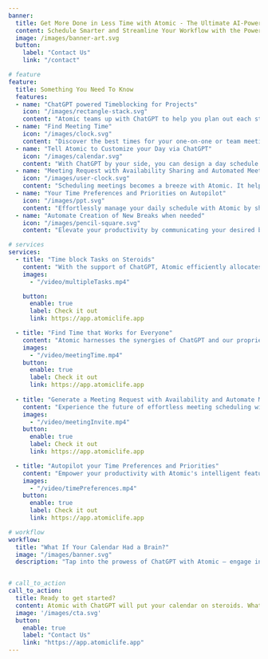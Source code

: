 ```yaml
---
banner:
  title: Get More Done in Less Time with Atomic - The Ultimate AI-Powered Calendar Tool
  content: Schedule Smarter and Streamline Your Workflow with the Power of Atomic + ChatGPT
  image: /images/banner-art.svg
  button:
    label: "Contact Us"
    link: "/contact"

# feature
feature: 
  title: Something You Need To Know
  features:
  - name: "ChatGPT powered Timeblocking for Projects"
    icon: "/images/rectangle-stack.svg"
    content: "Atomic teams up with ChatGPT to help you plan out each step of your project. It divides your tasks into time blocks that fit the project timeline perfectly. This means you can finish more work in less time."
  - name: "Find Meeting Time"
    icon: "/images/clock.svg"
    content: "Discover the best times for your one-on-one or team meetings, and make sure everyone's top choices are considered. Our super-smart tool figures it out, and you can talk to Atomic using ChatGPT to help."
  - name: "Tell Atomic to Customize your Day via ChatGPT"
    icon: "/images/calendar.svg"
    content: "With ChatGPT by your side, you can design a day schedule that's just right for you. It's all about what you want and need. The result? You'll be super productive and get lots done in no time."
  - name: "Meeting Request with Availability Sharing and Automated Meetings on Reply"
    icon: "/images/user-clock.svg"
    content: "Scheduling meetings becomes a breeze with Atomic. It helps you create a meeting request template using ChatGPT. This template shows when you're available, all neatly summed up. Your invitee simply responds to Atomic with their preferred time, and the scheduling magic happens automatically."
  - name: "Your Time Preferences and Priorities on Autopilot"
    icon: "/images/ppt.svg"
    content: "Effortlessly manage your daily schedule with Atomic by sharing your time preferences and priorities for various events. Autopilot intelligently rearranges tasks in case of time conflicts, ensuring a seamless and organized routine. "
  - name: "Automate Creation of New Breaks when needed"
    icon: "/images/pencil-square.svg"
    content: "Elevate your productivity by communicating your desired break intervals to Atomic, empowering Autopilot to handle the rest effortlessly. Experience a new level of efficiency – try Atomic today!"

# services
services:
  - title: "Time block Tasks on Steroids"
    content: "With the support of ChatGPT, Atomic efficiently allocates time blocks to individual project tasks, ensuring they seamlessly integrate into your project's timeline, whether it extends over days or weeks. This approach enhances your productivity by optimizing task management within the project's designated time slots. "
    images:
      - "/video/multipleTasks.mp4"

    button:
      enable: true
      label: Check it out
      link: https://app.atomiclife.app

  - title: "Find Time that Works for Everyone"
    content: "Atomic harnesses the synergies of ChatGPT and our proprietary AI planner, working in tandem to pinpoint time slots that genuinely respect and accommodate everyone's schedules 🕒. "
    images:
      - "/video/meetingTime.mp4"
    button:
      enable: true
      label: Check it out
      link: https://app.atomiclife.app
  
  - title: "Generate a Meeting Request with Availability and Automate Meetings on Reply"
    content: "Experience the future of effortless meeting scheduling with Atomic. Through the ingenious collaboration of ChatGPT, Atomic crafts a meeting request template. This template not only highlights your availability but also sidesteps the hassles of drawn-out email threads and phone chats. Simply put, your invitee responds to Atomic with their preferred time, and voila – scheduling is automated!"
    images:
      - "/video/meetingInvite.mp4"
    button:
      enable: true
      label: Check it out
      link: https://app.atomiclife.app

  - title: "Autopilot your Time Preferences and Priorities"
    content: "Empower your productivity with Atomic's intelligent features. Share your time preferences and priorities, and watch Autopilot take charge for the upcoming week. By recognizing that 80% of tasks and meetings are repetitive, Atomic liberates you from the monotony, enabling you to skip redundant and mundane activities. "
    images:
      - "/video/timePreferences.mp4"
    button:
      enable: true
      label: Check it out
      link: https://app.atomiclife.app

# workflow
workflow: 
  title: "What If Your Calendar Had a Brain?"
  image: "/images/banner.svg"
  description: "Tap into the prowess of ChatGPT with Atomic – engage in conversations to set up meetings, allocate time blocks, schedule events, locate openings, and much more, all within your calendar. But the real game-changer? Teach Atomic your preferences and priorities, then watch it take the reins on Autopilot mode. Elevate your scheduling game – let Atomic revolutionize your calendar experience today!"


# call_to_action
call_to_action:
  title: Ready to get started?
  content: Atomic with ChatGPT will put your calendar on steroids. What are you waiting for?
  image: '/images/cta.svg'
  button:
    enable: true
    label: "Contact Us"
    link: "https://app.atomiclife.app"
---
```

